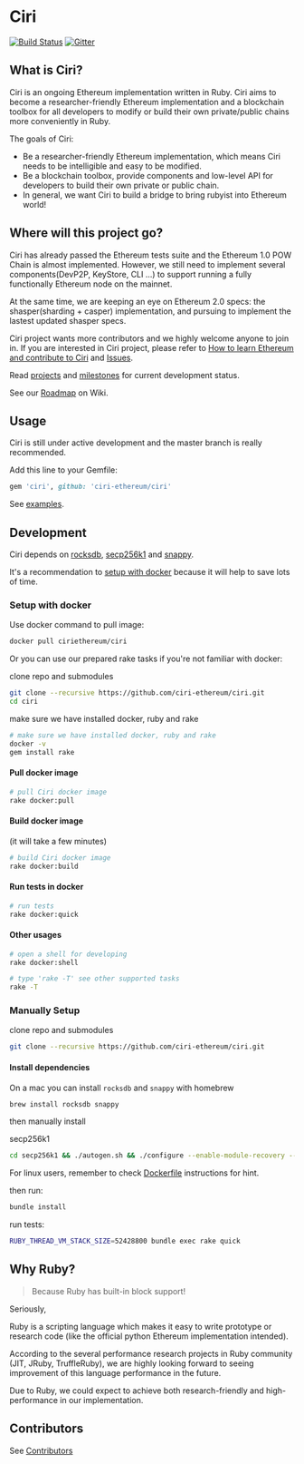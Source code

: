 Ciri
===============
[![Build Status](https://travis-ci.org/ciri-ethereum/ciri.svg?branch=master)](https://travis-ci.org/ciri-ethereum/ciri)
[![Gitter](https://badges.gitter.im/join.svg)](https://gitter.im/ciri-ethereum/Lobby)

What is Ciri?
---------------

Ciri is an ongoing Ethereum implementation written in Ruby. Ciri aims to become a researcher-friendly Ethereum implementation and a blockchain toolbox for all developers to modify or build their own private/public chains more conveniently in Ruby.

The goals of Ciri:

* Be a researcher-friendly Ethereum implementation, which means Ciri needs to be intelligible and easy to be modified.
* Be a blockchain toolbox, provide components and low-level API for developers to build their own private or public chain.
* In general, we want Ciri to build a bridge to bring rubyist into Ethereum world!

Where will this project go?
---------------

Ciri has already passed the Ethereum tests suite and the Ethereum 1.0 POW Chain is almost implemented. However, we still need to implement several components(DevP2P, KeyStore, CLI ...) to support running a fully functionally Ethereum node on the mainnet.

At the same time, we are keeping an eye on Ethereum 2.0 specs: the shasper(sharding + casper) implementation, and pursuing to implement the lastest updated shasper specs.

Ciri project wants more contributors and we highly welcome anyone to join in. If you are interested in Ciri project, please refer to [How to learn Ethereum and contribute to Ciri](https://github.com/ciri-ethereum/ciri/wiki#how-to-learn-ethereum-and-contribute-to-ciri) and [Issues](https://github.com/ciri-ethereum/ciri/issues).

Read [projects](https://github.com/ciri-ethereum/ciri/projects) and [milestones](https://github.com/ciri-ethereum/ciri/milestones) for current development status.

See our [Roadmap](https://github.com/ciri-ethereum/ciri/wiki) on Wiki.

Usage
---------------

Ciri is still under active development and the master branch is really recommended.

Add this line to your Gemfile:

``` ruby
gem 'ciri', github: 'ciri-ethereum/ciri'
```

See [examples](https://github.com/ciri-ethereum/ciri).

Development
---------------

Ciri depends on [rocksdb](https://github.com/facebook/rocksdb), [secp256k1](https://github.com/bitcoin-core/secp256k1) and [snappy](https://github.com/google/snappy).

It's a recommendation to [setup with docker](#setup-with-docker) because it will help to save lots of time.

### Setup with docker

Use docker command to pull image:

``` bash
docker pull ciriethereum/ciri
```

Or you can use our prepared rake tasks if you're not familiar with docker:

clone repo and submodules

``` bash
git clone --recursive https://github.com/ciri-ethereum/ciri.git
cd ciri
```

make sure we have installed docker, ruby and rake
``` bash
# make sure we have installed docker, ruby and rake
docker -v
gem install rake
```

#### Pull docker image

``` bash
# pull Ciri docker image
rake docker:pull
```

#### Build docker image
(it will take a few minutes)
``` bash
# build Ciri docker image
rake docker:build
```

#### Run tests in docker
``` bash
# run tests
rake docker:quick
```

#### Other usages
``` bash
# open a shell for developing
rake docker:shell

# type 'rake -T' see other supported tasks 
rake -T
``` 

### Manually Setup

clone repo and submodules

``` bash
git clone --recursive https://github.com/ciri-ethereum/ciri.git
```

#### Install dependencies

On a mac you can install `rocksdb` and `snappy` with homebrew

``` bash
brew install rocksdb snappy
```

then manually install

secp256k1
``` bash
cd secp256k1 && ./autogen.sh && ./configure --enable-module-recovery --enable-experimental --enable-module-ecdh && make && make install
```

For linux users, remember to check [Dockerfile](/docker) instructions for hint.

then run: 
``` bash
bundle install
```

run tests:
``` bash
RUBY_THREAD_VM_STACK_SIZE=52428800 bundle exec rake quick
```

Why Ruby?
---------------

> Because Ruby has built-in block support!

Seriously, 

Ruby is a scripting language which makes it easy to write prototype or research code (like the official python Ethereum implementation intended).

According to the several performance research projects in Ruby community (JIT, JRuby, TruffleRuby), we are highly looking forward to seeing improvement of this language performance in the future. 

Due to Ruby, we could expect to achieve both research-friendly and high-performance in our implementation.


Contributors
---------------

See [Contributors](https://github.com/ciri-ethereum/ciri/graphs/contributors)
